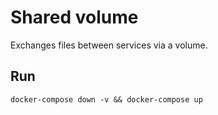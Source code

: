 # Shared volume
Exchanges files between services via a volume.

## Run
`docker-compose down -v && docker-compose up`
